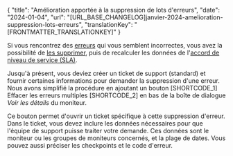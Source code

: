 {
  "title": "Amélioration apportée à la suppression de lots d'erreurs",
  "date": "2024-01-04",
  "url": "[URL_BASE_CHANGELOG]janvier-2024-amelioration-suppression-lots-erreurs",
  "translationKey": "[FRONTMATTER_TRANSLATIONKEY]"
}

Si vous rencontrez des [erreurs]([LINK_URL_1]) qui vous semblent incorrectes, vous avez la possibilité de [les supprimer]([LINK_URL_2]), puis de recalculer les données de l'[accord de niveau de service (SLA)]([LINK_URL_3]).

Jusqu'à présent, vous deviez créer un ticket de support (standard) et fournir certaines informations pour demander la suppression d'une erreur.
Nous avons simplifié la procédure en ajoutant un bouton [SHORTCODE_1] Effacer les erreurs multiples [SHORTCODE_2] en bas de la boîte de dialogue *Voir les détails* du moniteur.

Ce bouton permet d'ouvrir un ticket spécifique à cette suppression d'erreur. Dans le ticket, vous devez inclure les données nécessaires pour que l'équipe de support puisse traiter votre demande.
Ces données sont le moniteur ou les groupes de moniteurs concernés, et la plage de dates. Vous pouvez aussi préciser les checkpoints et le code d'erreur.